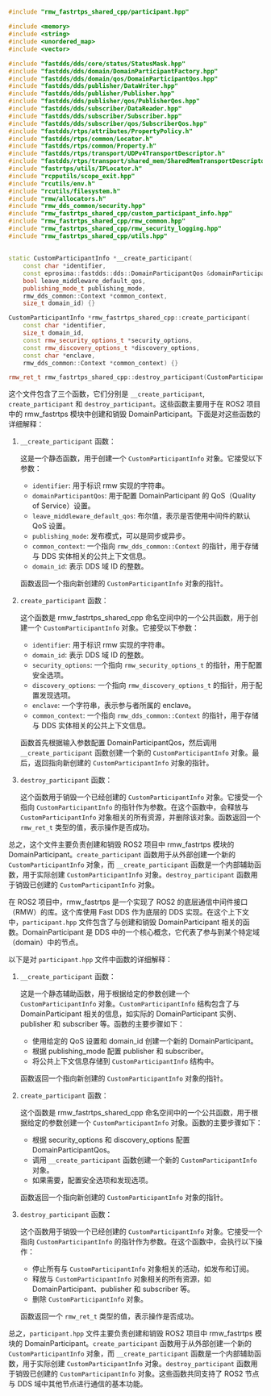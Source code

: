 ##

```cpp
#include "rmw_fastrtps_shared_cpp/participant.hpp"

#include <memory>
#include <string>
#include <unordered_map>
#include <vector>

#include "fastdds/dds/core/status/StatusMask.hpp"
#include "fastdds/dds/domain/DomainParticipantFactory.hpp"
#include "fastdds/dds/domain/qos/DomainParticipantQos.hpp"
#include "fastdds/dds/publisher/DataWriter.hpp"
#include "fastdds/dds/publisher/Publisher.hpp"
#include "fastdds/dds/publisher/qos/PublisherQos.hpp"
#include "fastdds/dds/subscriber/DataReader.hpp"
#include "fastdds/dds/subscriber/Subscriber.hpp"
#include "fastdds/dds/subscriber/qos/SubscriberQos.hpp"
#include "fastdds/rtps/attributes/PropertyPolicy.h"
#include "fastdds/rtps/common/Locator.h"
#include "fastdds/rtps/common/Property.h"
#include "fastdds/rtps/transport/UDPv4TransportDescriptor.h"
#include "fastdds/rtps/transport/shared_mem/SharedMemTransportDescriptor.h"
#include "fastrtps/utils/IPLocator.h"
#include "rcpputils/scope_exit.hpp"
#include "rcutils/env.h"
#include "rcutils/filesystem.h"
#include "rmw/allocators.h"
#include "rmw_dds_common/security.hpp"
#include "rmw_fastrtps_shared_cpp/custom_participant_info.hpp"
#include "rmw_fastrtps_shared_cpp/rmw_common.hpp"
#include "rmw_fastrtps_shared_cpp/rmw_security_logging.hpp"
#include "rmw_fastrtps_shared_cpp/utils.hpp"
```

##

```cpp
static CustomParticipantInfo *__create_participant(
    const char *identifier,
    const eprosima::fastdds::dds::DomainParticipantQos &domainParticipantQos,
    bool leave_middleware_default_qos,
    publishing_mode_t publishing_mode,
    rmw_dds_common::Context *common_context,
    size_t domain_id) {}

CustomParticipantInfo *rmw_fastrtps_shared_cpp::create_participant(
    const char *identifier,
    size_t domain_id,
    const rmw_security_options_t *security_options,
    const rmw_discovery_options_t *discovery_options,
    const char *enclave,
    rmw_dds_common::Context *common_context) {}

rmw_ret_t rmw_fastrtps_shared_cpp::destroy_participant(CustomParticipantInfo *participant_info) {}
```

这个文件包含了三个函数，它们分别是 `__create_participant`, `create_participant` 和 `destroy_participant`。这些函数主要用于在 ROS2 项目中的 rmw_fastrtps 模块中创建和销毁 DomainParticipant。下面是对这些函数的详细解释：

1. `__create_participant` 函数：

   这是一个静态函数，用于创建一个 `CustomParticipantInfo` 对象。它接受以下参数：

   - `identifier`: 用于标识 rmw 实现的字符串。
   - `domainParticipantQos`: 用于配置 DomainParticipant 的 QoS（Quality of Service）设置。
   - `leave_middleware_default_qos`: 布尔值，表示是否使用中间件的默认 QoS 设置。
   - `publishing_mode`: 发布模式，可以是同步或异步。
   - `common_context`: 一个指向 `rmw_dds_common::Context` 的指针，用于存储与 DDS 实体相关的公共上下文信息。
   - `domain_id`: 表示 DDS 域 ID 的整数。

   函数返回一个指向新创建的 `CustomParticipantInfo` 对象的指针。

2. `create_participant` 函数：

   这个函数是 rmw_fastrtps_shared_cpp 命名空间中的一个公共函数，用于创建一个 `CustomParticipantInfo` 对象。它接受以下参数：

   - `identifier`: 用于标识 rmw 实现的字符串。
   - `domain_id`: 表示 DDS 域 ID 的整数。
   - `security_options`: 一个指向 `rmw_security_options_t` 的指针，用于配置安全选项。
   - `discovery_options`: 一个指向 `rmw_discovery_options_t` 的指针，用于配置发现选项。
   - `enclave`: 一个字符串，表示参与者所属的 enclave。
   - `common_context`: 一个指向 `rmw_dds_common::Context` 的指针，用于存储与 DDS 实体相关的公共上下文信息。

   函数首先根据输入参数配置 DomainParticipantQos，然后调用 `__create_participant` 函数创建一个新的 `CustomParticipantInfo` 对象。最后，返回指向新创建的 `CustomParticipantInfo` 对象的指针。

3. `destroy_participant` 函数：

   这个函数用于销毁一个已经创建的 `CustomParticipantInfo` 对象。它接受一个指向 `CustomParticipantInfo` 的指针作为参数。在这个函数中，会释放与 `CustomParticipantInfo` 对象相关的所有资源，并删除该对象。函数返回一个 `rmw_ret_t` 类型的值，表示操作是否成功。

总之，这个文件主要负责创建和销毁 ROS2 项目中 rmw_fastrtps 模块的 DomainParticipant。`create_participant` 函数用于从外部创建一个新的 `CustomParticipantInfo` 对象，而 `__create_participant` 函数是一个内部辅助函数，用于实际创建 `CustomParticipantInfo` 对象。`destroy_participant` 函数用于销毁已创建的 `CustomParticipantInfo` 对象。

在 ROS2 项目中，rmw_fastrtps 是一个实现了 ROS2 的底层通信中间件接口（RMW）的库。这个库使用 Fast DDS 作为底层的 DDS 实现。在这个上下文中，`participant.hpp` 文件包含了与创建和销毁 DomainParticipant 相关的函数。DomainParticipant 是 DDS 中的一个核心概念，它代表了参与到某个特定域（domain）中的节点。

以下是对 `participant.hpp` 文件中函数的详细解释：

1. `__create_participant` 函数：

   这是一个静态辅助函数，用于根据给定的参数创建一个 `CustomParticipantInfo` 对象。`CustomParticipantInfo` 结构包含了与 DomainParticipant 相关的信息，如实际的 DomainParticipant 实例、publisher 和 subscriber 等。函数的主要步骤如下：

   - 使用给定的 QoS 设置和 domain_id 创建一个新的 DomainParticipant。
   - 根据 publishing_mode 配置 publisher 和 subscriber。
   - 将公共上下文信息存储到 `CustomParticipantInfo` 结构中。

   函数返回一个指向新创建的 `CustomParticipantInfo` 对象的指针。

2. `create_participant` 函数：

   这个函数是 rmw_fastrtps_shared_cpp 命名空间中的一个公共函数，用于根据给定的参数创建一个 `CustomParticipantInfo` 对象。函数的主要步骤如下：

   - 根据 security_options 和 discovery_options 配置 DomainParticipantQos。
   - 调用 `__create_participant` 函数创建一个新的 `CustomParticipantInfo` 对象。
   - 如果需要，配置安全选项和发现选项。

   函数返回一个指向新创建的 `CustomParticipantInfo` 对象的指针。

3. `destroy_participant` 函数：

   这个函数用于销毁一个已经创建的 `CustomParticipantInfo` 对象。它接受一个指向 `CustomParticipantInfo` 的指针作为参数。在这个函数中，会执行以下操作：

   - 停止所有与 `CustomParticipantInfo` 对象相关的活动，如发布和订阅。
   - 释放与 `CustomParticipantInfo` 对象相关的所有资源，如 DomainParticipant、publisher 和 subscriber 等。
   - 删除 `CustomParticipantInfo` 对象。

   函数返回一个 `rmw_ret_t` 类型的值，表示操作是否成功。

总之，`participant.hpp` 文件主要负责创建和销毁 ROS2 项目中 rmw_fastrtps 模块的 DomainParticipant。`create_participant` 函数用于从外部创建一个新的 `CustomParticipantInfo` 对象，而 `__create_participant` 函数是一个内部辅助函数，用于实际创建 `CustomParticipantInfo` 对象。`destroy_participant` 函数用于销毁已创建的 `CustomParticipantInfo` 对象。这些函数共同支持了 ROS2 节点与 DDS 域中其他节点进行通信的基本功能。
